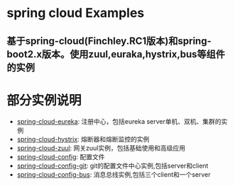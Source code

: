 spring cloud Examples
=
基于spring-cloud(Finchley.RC1版本)和spring-boot2.x版本。使用zuul,euraka,hystrix,bus等组件的实例
---

# 部分实例说明
- [spring-cloud-eureka](https://github.com/q297218757/spring-cloud-demo/tree/master/spring-cloud-eureka "Markdown"):
注册中心，包括eureka server单机、双机、集群的实例
- [spring-cloud-hystrix](https://github.com/q297218757/spring-cloud-myself/tree/master/spring-cloud-hystrix "Markdown"):
熔断器和熔断监控的实例
- [spring-cloud-zuul](https://github.com/q297218757/spring-cloud-myself/tree/master/spring-cloud-zuul/ "Markdown"): 
网关zuul实例，包括基础使用和高级应用
- [spring-cloud-config](https://github.com/q297218757/spring-cloud-myself/tree/master/spring-cloud-config "Markdown"):
配置文件
- [spring-cloud-config-git](https://github.com/q297218757/spring-cloud-myself/tree/master/spring-cloud-config-git "Markdown"):
git的配置文件中心实例,包括server和client
- [spring-cloud-config-bus](https://github.com/q297218757/spring-cloud-myself/tree/master/spring-cloud-config-bus "Markdown"):
消息总线实例,包括三个client和一个server
